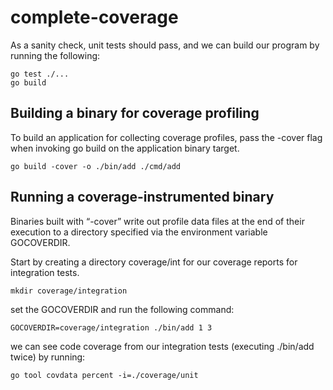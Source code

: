 # complete-coverage

As a sanity check, unit tests should pass, and we can build our program by running the following:

```
go test ./...
go build
```

## Building a binary for coverage profiling
To build an application for collecting coverage profiles, pass the -cover flag when invoking go build on the application binary target.

```
go build -cover -o ./bin/add ./cmd/add
```

## Running a coverage-instrumented binary
Binaries built with “-cover” write out profile data files at the end of their execution to a directory specified via the environment variable GOCOVERDIR.

Start by creating a directory coverage/int for our coverage reports for integration tests.

```
mkdir coverage/integration
```

set the GOCOVERDIR and run the following command:

```
GOCOVERDIR=coverage/integration ./bin/add 1 3
```

we can see code coverage from our integration tests (executing ./bin/add twice) by running:
```
go tool covdata percent -i=./coverage/unit
```
